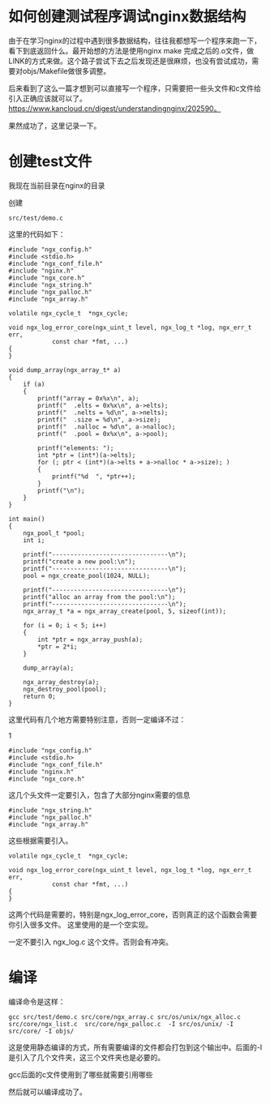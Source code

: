 # 如何创建测试程序调试nginx数据结构

由于在学习nginx的过程中遇到很多数据结构，往往我都想写一个程序来跑一下，看下到底返回什么。最开始想的方法是使用nginx make 完成之后的.o文件，做LINK的方式来做。这个路子尝试下去之后发现还是很麻烦，也没有尝试成功，需要对objs/Makefile做很多调整。

后来看到了这么一篇才想到可以直接写一个程序，只需要把一些头文件和c文件给引入正确应该就可以了。https://www.kancloud.cn/digest/understandingnginx/202590。

果然成功了，这里记录一下。

# 创建test文件

我现在当前目录在nginx的目录

创建
```
src/test/demo.c
```
这里的代码如下：
```
#include "ngx_config.h"
#include <stdio.h>
#include "ngx_conf_file.h"
#include "nginx.h"
#include "ngx_core.h"
#include "ngx_string.h"
#include "ngx_palloc.h"
#include "ngx_array.h"

volatile ngx_cycle_t  *ngx_cycle;

void ngx_log_error_core(ngx_uint_t level, ngx_log_t *log, ngx_err_t err,
            const char *fmt, ...)
{
}

void dump_array(ngx_array_t* a)
{
    if (a)
    {
        printf("array = 0x%x\n", a);
        printf("  .elts = 0x%x\n", a->elts);
        printf("  .nelts = %d\n", a->nelts);
        printf("  .size = %d\n", a->size);
        printf("  .nalloc = %d\n", a->nalloc);
        printf("  .pool = 0x%x\n", a->pool);

        printf("elements: ");
        int *ptr = (int*)(a->elts);
        for (; ptr < (int*)(a->elts + a->nalloc * a->size); )
        {
            printf("%d  ", *ptr++);
        }
        printf("\n");
    }
}

int main()
{
    ngx_pool_t *pool;
    int i;

    printf("--------------------------------\n");
    printf("create a new pool:\n");
    printf("--------------------------------\n");
    pool = ngx_create_pool(1024, NULL);

    printf("--------------------------------\n");
    printf("alloc an array from the pool:\n");
    printf("--------------------------------\n");
    ngx_array_t *a = ngx_array_create(pool, 5, sizeof(int));

    for (i = 0; i < 5; i++)
    {
        int *ptr = ngx_array_push(a);
        *ptr = 2*i;
    }

    dump_array(a);

    ngx_array_destroy(a);
    ngx_destroy_pool(pool);
    return 0;
}
```

这里代码有几个地方需要特别注意，否则一定编译不过：

1
```
#include "ngx_config.h"
#include <stdio.h>
#include "ngx_conf_file.h"
#include "nginx.h"
#include "ngx_core.h"
```
这几个头文件一定要引入，包含了大部分nginx需要的信息

```
#include "ngx_string.h"
#include "ngx_palloc.h"
#include "ngx_array.h"
```

这些根据需要引入。

```
volatile ngx_cycle_t  *ngx_cycle;

void ngx_log_error_core(ngx_uint_t level, ngx_log_t *log, ngx_err_t err,
            const char *fmt, ...)
{
}

```
这两个代码是需要的，特别是ngx_log_error_core，否则真正的这个函数会需要你引入很多文件。
这里使用的是一个空实现。

一定不要引入 ngx_log.c 这个文件。否则会有冲突。


# 编译

编译命令是这样：
```
gcc src/test/demo.c src/core/ngx_array.c src/os/unix/ngx_alloc.c  src/core/ngx_list.c  src/core/ngx_palloc.c  -I src/os/unix/ -I src/core/ -I objs/
```

这是使用静态编译的方式，所有需要编译的文件都会打包到这个输出中。后面的-I是引入了几个文件夹，这三个文件夹也是必要的。

gcc后面的c文件使用到了哪些就需要引用哪些


然后就可以编译成功了。
